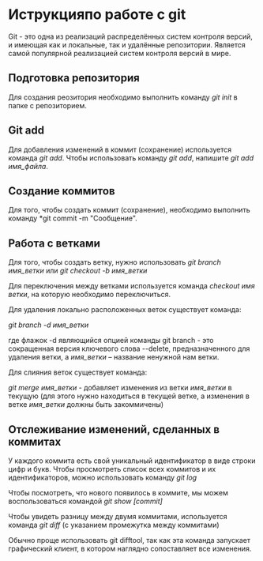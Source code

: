 # **Иструкцияпо работе с git**

Git - это одна из реализаций распределённых систем контроля версий, и имеющая как и локальные, так и удалённые репозитории. Является самой популярной реализацией систем контроля версий в мире.

## Подготовка репозитория

Для создания реозитория необходимо выполнить команду *git init* в папке с репозиторием.
## Git add

Для добавления изменений в коммит (сохранение) используется команда *git add*. Чтобы использовать команду *git add*, напишите *git add имя_файла*.

## Создание коммитов

Для того, чтобы создать коммит (сохранение), необходимо выполнить команду *git commit -m "Сообщение".

## Работа с ветками

Для того, чтобы создать ветку, нужно использовать *git branch имя_ветки* или *git checkout -b имя_ветки*

Для переключения между ветками используется команда *checkout имя ветки*, на которую необходимо переключиться.

Для удаления локально расположенных веток существует команда:

*git branch -d имя_ветки*

где флажок -d являющийся опцией команды git branch - это сокращенная версия ключевого слова --delete, предназначенного для удаления ветки, а *имя_ветки* – название ненужной нам ветки.

Для слияния веток существует команда:

*git merge имя_ветки* - добавляет изменения из ветки *имя_ветки* в текущую (для этого нужно находиться в текущей ветке, а изменения в ветке *имя_ветки* должны быть закоммичены)


## Отслеживание изменений, сделанных в коммитах
У каждого коммита есть свой уникальный идентификатор в виде строки цифр и букв. Чтобы просмотреть список всех коммитов и их идентификаторов, можно использовать команду *git log*

Чтобы посмотреть, что нового появилось в коммите, мы можем воспользоваться командой *git show [commit]*

Чтобы увидеть разницу между двумя коммитами, используется команда *git diff* (с указанием промежутка между коммитами)

Обычно проще использовать git difftool, так как эта команда запускает графический клиент, в котором наглядно сопоставляет все изменения.
